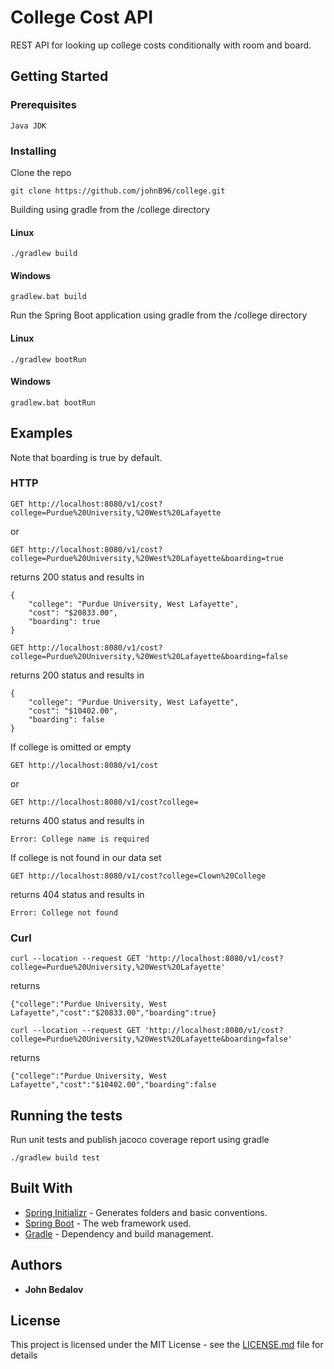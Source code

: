 # College Cost API

REST API for looking up college costs conditionally with room and board.

## Getting Started

### Prerequisites

```
Java JDK
```

### Installing

Clone the repo
```
git clone https://github.com/johnB96/college.git
```

Building using gradle from the /college directory

#### Linux
```
./gradlew build
```

#### Windows
```
gradlew.bat build
```

Run the Spring Boot application using gradle from the /college directory

#### Linux
```
./gradlew bootRun
```

#### Windows
```
gradlew.bat bootRun
```

## Examples

Note that boarding is true by default.

### HTTP

```
GET http://localhost:8080/v1/cost?college=Purdue%20University,%20West%20Lafayette
```
or
```
GET http://localhost:8080/v1/cost?college=Purdue%20University,%20West%20Lafayette&boarding=true
```

returns 200 status and results in
```
{
    "college": "Purdue University, West Lafayette",
    "cost": "$20833.00",
    "boarding": true
}
```

```
GET http://localhost:8080/v1/cost?college=Purdue%20University,%20West%20Lafayette&boarding=false
```

returns 200 status and results in
```
{
    "college": "Purdue University, West Lafayette",
    "cost": "$10402.00",
    "boarding": false
}
```

If college is omitted or empty

```
GET http://localhost:8080/v1/cost
```
or
```
GET http://localhost:8080/v1/cost?college=
```
returns 400 status and results in
```
Error: College name is required
```

If college is not found in our data set
```
GET http://localhost:8080/v1/cost?college=Clown%20College
```
returns 404 status and results in
```
Error: College not found
```
### Curl

```
curl --location --request GET 'http://localhost:8080/v1/cost?college=Purdue%20University,%20West%20Lafayette'
```

returns
```
{"college":"Purdue University, West Lafayette","cost":"$20833.00","boarding":true}
```

```
curl --location --request GET 'http://localhost:8080/v1/cost?college=Purdue%20University,%20West%20Lafayette&boarding=false'
```
returns
```
{"college":"Purdue University, West Lafayette","cost":"$10402.00","boarding":false
```

## Running the tests

Run unit tests and publish jacoco coverage report using gradle
```
./gradlew build test
```

## Built With

* [Spring Initializr](https://start.spring.io/) - Generates folders and basic conventions.
* [Spring Boot](https://spring.io/projects/spring-boot) - The web framework used.
* [Gradle](https://gradle.org/) - Dependency and build management.

## Authors

* **John Bedalov**

## License

This project is licensed under the MIT License - see the [LICENSE.md](LICENSE.md) file for details